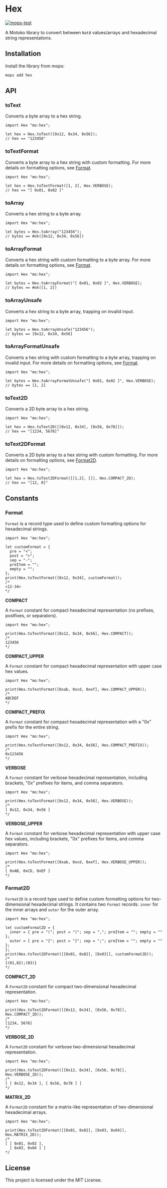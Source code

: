 # Hex

[![mops-test](https://github.com/f0i/hex/actions/workflows/mops-test.yml/badge.svg)](https://github.com/f0i/hex/actions/workflows/mops-test.yml)

A Motoko library to convert between `Nat8` values/arrays and hexadecimal string representations.

## Installation

Install the library from mops:

```bash
mops add hex
```

## API

### toText

Converts a byte array to a hex string.

```motoko
import Hex "mo:hex";

let hex = Hex.toText([0x12, 0x34, 0x56]);
// hex == "123456"
```

### toTextFormat

Converts a byte array to a hex string with custom formatting. For more details on formatting options, see [Format](#format).

```motoko
import Hex "mo:hex";

let hex = Hex.toTextFormat([1, 2], Hex.VERBOSE);
// hex == "[ 0x01, 0x02 ]"
```

### toArray

Converts a hex string to a byte array.

```motoko
import Hex "mo:hex";

let bytes = Hex.toArray("123456");
// bytes == #ok([0x12, 0x34, 0x56])
```

### toArrayFormat

Converts a hex string with custom formatting to a byte array. For more details on formatting options, see [Format](#format).

```motoko
import Hex "mo:hex";

let bytes = Hex.toArrayFormat("[ 0x01, 0x02 ]", Hex.VERBOSE);
// bytes == #ok([1, 2])
```

### toArrayUnsafe

Converts a hex string to a byte array, trapping on invalid input.

```motoko
import Hex "mo:hex";

let bytes = Hex.toArrayUnsafe("123456");
// bytes == [0x12, 0x34, 0x56]
```

### toArrayFormatUnsafe

Converts a hex string with custom formatting to a byte array, trapping on invalid input. For more details on formatting options, see [Format](#format).

```motoko
import Hex "mo:hex";

let bytes = Hex.toArrayFormatUnsafe("[ 0x01, 0x02 ]", Hex.VERBOSE);
// bytes == [1, 2]
```

### toText2D

Converts a 2D byte array to a hex string.

```motoko
import Hex "mo:hex";

let hex = Hex.toText2D([[0x12, 0x34], [0x56, 0x78]]);
// hex == "[1234, 5678]"
```

### toText2DFormat

Converts a 2D byte array to a hex string with custom formatting. For more details on formatting options, see [Format2D](#format2d).

```motoko
import Hex "mo:hex";

let hex = Hex.toText2DFormat([[1,2], []], Hex.COMPACT_2D);
// hex == "[12, 0]"
```

## Constants

### Format

`Format` is a record type used to define custom formatting options for hexadecimal strings.

```motoko
import Hex "mo:hex";

let customFormat = {
  pre = "<";
  post = ">";
  sep = "-";
  preItem = "";
  empty = "";
};
print(Hex.toTextFormat([0x12, 0x34], customFormat));
/*
<12-34>
*/
```

**COMPACT**

A `Format` constant for compact hexadecimal representation (no prefixes, postfixes, or separators).

```motoko
import Hex "mo:hex";

print(Hex.toTextFormat([0x12, 0x34, 0x56], Hex.COMPACT));
/*
123456
*/
```

**COMPACT_UPPER**

A `Format` constant for compact hexadecimal representation with upper case hex values.

```motoko
import Hex "mo:hex";

print(Hex.toTextFormat([0xab, 0xcd, 0xef], Hex.COMPACT_UPPER));
/*
ABCDEF
*/
```

**COMPACT_PREFIX**

A `Format` constant for compact hexadecimal representation with a "0x" prefix for the entire string.

```motoko
import Hex "mo:hex";

print(Hex.toTextFormat([0x12, 0x34, 0x56], Hex.COMPACT_PREFIX));
/*
0x123456
*/
```

**VERBOSE**

A `Format` constant for verbose hexadecimal representation, including brackets, "0x" prefixes for items, and comma separators.

```motoko
import Hex "mo:hex";

print(Hex.toTextFormat([0x12, 0x34, 0x56], Hex.VERBOSE));
/*
[ 0x12, 0x34, 0x56 ]
*/
```

**VERBOSE_UPPER**

A `Format` constant for verbose hexadecimal representation with upper case hex values, including brackets, "0x" prefixes for items, and comma separators.

```motoko
import Hex "mo:hex";

print(Hex.toTextFormat([0xab, 0xcd, 0xef], Hex.VERBOSE_UPPER));
/*
[ 0xAB, 0xCD, 0xEF ]
*/
```

### Format2D

`Format2D` is a record type used to define custom formatting options for two-dimensional hexadecimal strings. It contains two `Format` records: `inner` for the inner arrays and `outer` for the outer array.

```motoko
import Hex "mo:hex";

let customFormat2D = {
  inner = { pre = "("; post = ")"; sep = ","; preItem = ""; empty = "" };
  outer = { pre = "{"; post = "}"; sep = ";"; preItem = ""; empty = "" };
};
print(Hex.toText2DFormat([[0x01, 0x02], [0x03]], customFormat2D));
/*
{(01,02);(03)}
*/
```

**COMPACT_2D**

A `Format2D` constant for compact two-dimensional hexadecimal representation.

```motoko
import Hex "mo:hex";

print(Hex.toText2DFormat([[0x12, 0x34], [0x56, 0x78]], Hex.COMPACT_2D));
/*
[1234, 5678]
*/
```

**VERBOSE_2D**

A `Format2D` constant for verbose two-dimensional hexadecimal representation.

```motoko
import Hex "mo:hex";

print(Hex.toText2DFormat([[0x12, 0x34], [0x56, 0x78]], Hex.VERBOSE_2D));
/*
[ [ 0x12, 0x34 ], [ 0x56, 0x78 ] ]
*/
```

**MATRIX_2D**

A `Format2D` constant for a matrix-like representation of two-dimensional hexadecimal arrays.

```motoko
import Hex "mo:hex";

print(Hex.toText2DFormat([[0x01, 0x02], [0x03, 0x04]], Hex.MATRIX_2D));
/*
[ [ 0x01, 0x02 ],
  [ 0x03, 0x04 ] ]
*/
```

## License

This project is licensed under the MIT License.